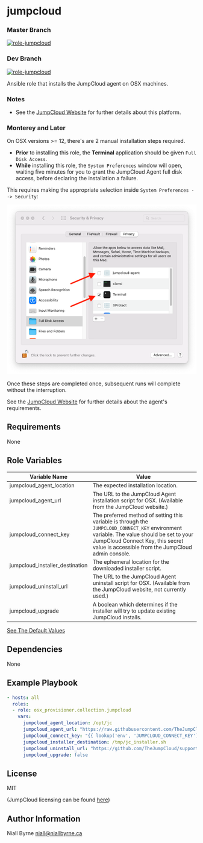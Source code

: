 # jumpcloud

### Master Branch
[![role-jumpcloud](https://github.com/osx-provisioner/collection/actions/workflows/workflow-jumpcloud-push.yml/badge.svg?branch=master)](https://github.com/osx-provisioner/collection/actions/workflows/workflow-jumpcloud-push.yml)

### Dev Branch
[![role-jumpcloud](https://github.com/osx-provisioner/collection/actions/workflows/workflow-jumpcloud-push.yml/badge.svg?branch=dev)](https://github.com/osx-provisioner/collection/actions/workflows/workflow-jumpcloud-push.yml)

Ansible role that installs the JumpCloud agent on OSX machines.

### Notes
- See the [JumpCloud Website](https://jumpcloud.com/) for further details about this platform.

### Monterey and Later

On OSX versions >= 12, there's are 2 manual installation steps required.
- **Prior** to installing this role, the **Terminal** application should be given `Full Disk Access`.  
- **While** installing this role, the `System Preferences` window will open, waiting five minutes for you to grant the JumpCloud Agent full disk access, before declaring the installation a failure.  

This requires making the appropriate selection inside `System Preferences --> Security`:

![SystemPreferences](.documentation/SystemPreferences.png)

Once these steps are completed once, subsequent runs will complete without the interruption.

See the [JumpCloud Website](https://jumpcloud.com/) for further details about the agent's requirements.

Requirements
------------

None

Role Variables
--------------

| Variable Name                    | Value                                                                                                                                                                                                                               |
|----------------------------------|-------------------------------------------------------------------------------------------------------------------------------------------------------------------------------------------------------------------------------------|
| jumpcloud_agent_location         | The expected installation location.                                                                                                                                                                                                 |
| jumpcloud_agent_url              | The URL to the JumpCloud Agent installation script for OSX.  (Available from the JumpCloud website.)                                                                                                                                |
| jumpcloud_connect_key            | The preferred method of setting this variable is through the `JUMPCLOUD_CONNECT_KEY` environment variable. The value should be set to your JumpCloud Connect Key, this secret value is accessible from the JumpCloud admin console. |
| jumpcloud_installer_destination  | The ephemeral location for the downloaded installer script.                                                                                                                                                                         |
| jumpcloud_uninstall_url          | The URL to the JumpCloud Agent uninstall script for OSX.  (Available from the JumpCloud website, not currently used.)                                                                                                               |
| jumpcloud_upgrade                | A boolean which determines if the installer will try to update existing JumpCloud installs.                                                                                                                                         |

[See The Default Values](defaults/main.yml)

Dependencies
------------

None

Example Playbook
----------------

```yaml
- hosts: all
  roles:
  - role: osx_provisioner.collection.jumpcloud
    vars:
      jumpcloud_agent_location: /opt/jc
      jumpcloud_agent_url: "https://raw.githubusercontent.com/TheJumpCloud/support/master/scripts/macos/install_agent_and_serviceaccount.sh"
      jumpcloud_connect_key: "{{ lookup('env', 'JUMPCLOUD_CONNECT_KEY') }}"
      jumpcloud_installer_destination: /tmp/jc_installer.sh
      jumpcloud_uninstall_url: "https://github.com/TheJumpCloud/support/releases/download/mac_agent_uninstaller/remove_mac_agent.sh"
      jumpcloud_upgrade: false
```

License
-------

MIT

(JumpCloud licensing can be found [here](https://jumpcloud.com/legal))

Author Information
------------------

Niall Byrne <niall@niallbyrne.ca>
